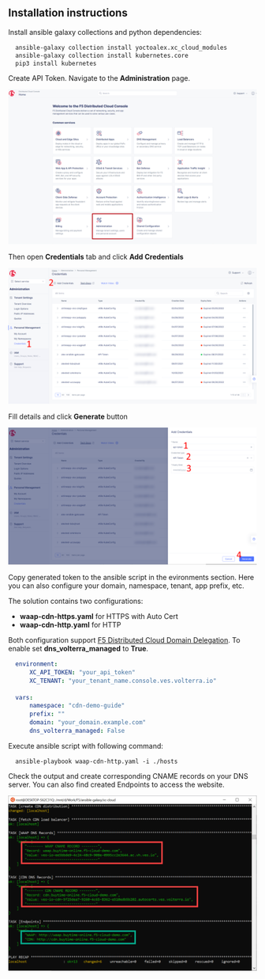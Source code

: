 Installation instructions
------------ 

Install ansible galaxy collections and python dependencies:
 
```shell
  ansible-galaxy collection install yoctoalex.xc_cloud_modules
  ansible-galaxy collection install kubernetes.core
  pip3 install kubernetes
```

Create API Token. Navigate to the **Administration** page.
  
![navigate_to_administration](../assets/token_navigate.png)
  
Then open **Credentials** tab and click **Add Credentials**
  
![create_token](../assets/token_create_0.png)

Fill details and click **Generate** button
    
![fill_details](../assets/token_create_1.png)

Copy generated token to the ansible script in the evironments section. 
Here you can also configure your domain, namespace, tenant, app prefix, etc.

The solution contains two configurations:
- **waap-cdn-https.yaml** for HTTPS with Auto Cert
- **waap-cdn-http.yaml** for HTTP
    
Both configuration support [F5 Distributed Cloud Domain Delegation](https://docs.cloud.f5.com/docs/how-to/app-networking/domain-delegation). To enable set **dns_volterra_managed** to **True**. 

```yaml
  environment:
      XC_API_TOKEN: "your_api_token"
      XC_TENANT: "your_tenant_name.console.ves.volterra.io"
      
  vars:
      namespace: "cdn-demo-guide"
      prefix: ""
      domain: "your_domain.example.com"
      dns_volterra_managed: False
```

Execute ansible script with following command:

```shell
  ansible-playbook waap-cdn-http.yaml -i ./hosts
```

Check the output and create corresponding CNAME records on your DNS server. You can also find created Endpoints to access the website.

![ansible_output](../assets/ansible_output.png)
